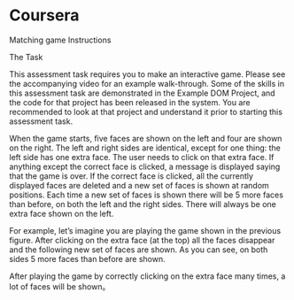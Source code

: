 # Coursera
Matching game
Instructions

The Task 

This assessment task requires you to make an interactive game. Please see the accompanying video for an example walk-through. 
Some of the skills in this assessment task are demonstrated in the Example DOM Project, and the code for that project has been released in the system. 
You are recommended to look at that project and understand it prior to starting this assessment task.

When the game starts, five faces are shown on the left and four are shown on the right. 
The left and right sides are identical, except for one thing: the left side has one extra face. The user needs to click on that extra face.
If anything except the correct face is clicked, a message is displayed saying that the game is over. If the correct face is clicked, all 
the currently displayed faces are deleted and a new set of faces is shown at random positions. Each time a new set of faces is shown there 
will be 5 more faces than before, on both the left and the right sides. There will always be one extra face shown on the left.

For example, let’s imagine you are playing the game shown in the previous figure. After clicking on the extra face (at the top) all the 
faces disappear and the following new set of faces are shown. As you can see, on both sides 5 more faces than before are shown.

After playing the game by correctly clicking on the extra face many times, a lot of faces will be shown。
